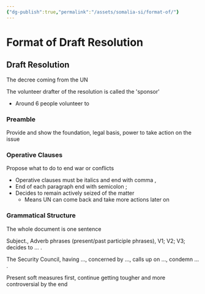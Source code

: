 ```yaml
---
{"dg-publish":true,"permalink":"/assets/somalia-si/format-of/"}
---
```


# Format of Draft Resolution

## Draft Resolution

The decree coming from the UN

The volunteer drafter of the resolution is called the 'sponsor' 

- Around 6 people volunteer to

### Preamble

Provide and show the foundation, legal basis, power to take action on the issue

### Operative Clauses

Propose what to do to end war or conflicts 

- Operative clauses must be italics and end with comma ,
- End of each paragraph end with semicolon ;
- Decides to remain actively seized of the matter
    - Means UN can come back and take more actions later on

### Grammatical Structure

The whole document is one sentence

Subject., Adverb phrases (present/past participle phrases), V1; V2; V3; decides to ... .

The Security Council, having ..., concerned by ..., calls up on ..., condemn ... .

Present soft measures first, continue getting tougher and more controversial by the end